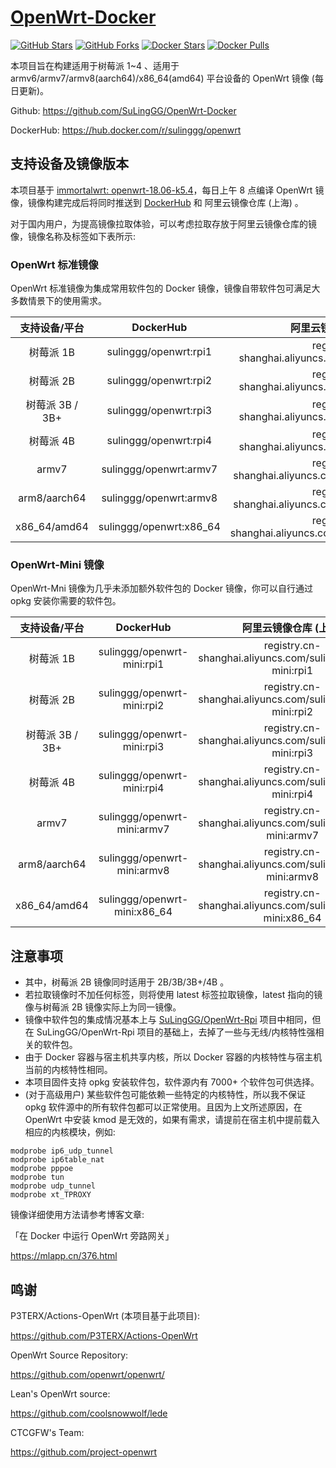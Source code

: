 # [OpenWrt-Docker](https://github.com/SuLingGG/OpenWrt-Docker)

[![GitHub Stars](https://img.shields.io/github/stars/SuLingGG/OpenWrt-Rpi-Docker.svg?style=flat-square&label=Stars&logo=github)](https://github.com/SuLingGG/OpenWrt-Rpi-Docker/stargazers)
[![GitHub Forks](https://img.shields.io/github/forks/SuLingGG/OpenWrt-Rpi-Docker.svg?style=flat-square&label=Forks&logo=github)](https://github.com/SuLingGG/OpenWrt-Rpi-Docker/fork)
[![Docker Stars](https://img.shields.io/docker/stars/sulinggg/openwrt.svg?style=flat-square&label=Stars&logo=docker)](https://hub.docker.com/r/sulinggg/openwrt)
[![Docker Pulls](https://img.shields.io/docker/pulls/sulinggg/openwrt.svg?style=flat-square&label=Pulls&logo=docker&color=orange)](https://hub.docker.com/r/sulinggg/openwrt)

本项目旨在构建适用于树莓派 1~4 、适用于 armv6/armv7/armv8(aarch64)/x86_64(amd64) 平台设备的 OpenWrt 镜像 (每日更新)。

Github: <https://github.com/SuLingGG/OpenWrt-Docker>

DockerHub: <https://hub.docker.com/r/sulinggg/openwrt>

## 支持设备及镜像版本

本项目基于 [immortalwrt: openwrt-18.06-k5.4](https://github.com/immortalwrt/immortalwrt/tree/openwrt-18.06-k5.4)，每日上午 8 点编译 OpenWrt 镜像，镜像构建完成后将同时推送到 [DockerHub](https://hub.docker.com/r/sulinggg/openwrt) 和 阿里云镜像仓库 (上海) 。

对于国内用户，为提高镜像拉取体验，可以考虑拉取存放于阿里云镜像仓库的镜像，镜像名称及标签如下表所示:

### OpenWrt 标准镜像

OpenWrt 标准镜像为集成常用软件包的 Docker 镜像，镜像自带软件包可满足大多数情景下的使用需求。

|  支持设备/平台  |        DockerHub        |                  阿里云镜像仓库 (上海)                  |
| :-------------: | :---------------------: | :-----------------------------------------------------: |
|    树莓派 1B    |  sulinggg/openwrt:rpi1  |  registry.cn-shanghai.aliyuncs.com/suling/openwrt:rpi1  |
|    树莓派 2B    |  sulinggg/openwrt:rpi2  |  registry.cn-shanghai.aliyuncs.com/suling/openwrt:rpi2  |
| 树莓派 3B / 3B+ |  sulinggg/openwrt:rpi3  |  registry.cn-shanghai.aliyuncs.com/suling/openwrt:rpi3  |
|    树莓派 4B    |  sulinggg/openwrt:rpi4  |  registry.cn-shanghai.aliyuncs.com/suling/openwrt:rpi4  |
|      armv7      | sulinggg/openwrt:armv7  | registry.cn-shanghai.aliyuncs.com/suling/openwrt:armv7  |
|  arm8/aarch64   | sulinggg/openwrt:armv8  | registry.cn-shanghai.aliyuncs.com/suling/openwrt:armv8  |
|  x86_64/amd64   | sulinggg/openwrt:x86_64 | registry.cn-shanghai.aliyuncs.com/suling/openwrt:x86_64 |

### OpenWrt-Mini 镜像

OpenWrt-Mni 镜像为几乎未添加额外软件包的 Docker 镜像，你可以自行通过 opkg 安装你需要的软件包。

|  支持设备/平台  |        DockerHub        |                  阿里云镜像仓库 (上海)                  |
| :-------------: | :---------------------: | :-----------------------------------------------------: |
|    树莓派 1B    |  sulinggg/openwrt-mini:rpi1  |  registry.cn-shanghai.aliyuncs.com/suling/openwrt-mini:rpi1  |
|    树莓派 2B    |  sulinggg/openwrt-mini:rpi2  |  registry.cn-shanghai.aliyuncs.com/suling/openwrt-mini:rpi2  |
| 树莓派 3B / 3B+ |  sulinggg/openwrt-mini:rpi3  |  registry.cn-shanghai.aliyuncs.com/suling/openwrt-mini:rpi3  |
|    树莓派 4B    |  sulinggg/openwrt-mini:rpi4  |  registry.cn-shanghai.aliyuncs.com/suling/openwrt-mini:rpi4  |
|      armv7      | sulinggg/openwrt-mini:armv7  | registry.cn-shanghai.aliyuncs.com/suling/openwrt-mini:armv7  |
|  arm8/aarch64   | sulinggg/openwrt-mini:armv8  | registry.cn-shanghai.aliyuncs.com/suling/openwrt-mini:armv8  |
|  x86_64/amd64   | sulinggg/openwrt-mini:x86_64 | registry.cn-shanghai.aliyuncs.com/suling/openwrt-mini:x86_64 |

## 注意事项

- 其中，树莓派 2B 镜像同时适用于 2B/3B/3B+/4B 。 
- 若拉取镜像时不加任何标签，则将使用 latest 标签拉取镜像，latest 指向的镜像与树莓派 2B 镜像实际上为同一镜像。
- 镜像中软件包的集成情况基本上与 [SuLingGG/OpenWrt-Rpi](SuLingGG/OpenWrt-Rpi) 项目中相同，但在 SuLingGG/OpenWrt-Rpi 项目的基础上，去掉了一些与无线/内核特性强相关的软件包。
- 由于 Docker 容器与宿主机共享内核，所以 Docker 容器的内核特性与宿主机当前的内核特性相同。
- 本项目固件支持 opkg 安装软件包，软件源内有 7000+ 个软件包可供选择。
- (对于高级用户) 某些软件包可能依赖一些特定的内核特性，所以我不保证 opkg 软件源中的所有软件包都可以正常使用。且因为上文所述原因，在 OpenWrt 中安装 kmod 是无效的，如果有需求，请提前在宿主机中提前载入相应的内核模块，例如:

```
modprobe ip6_udp_tunnel
modprobe ip6table_nat
modprobe pppoe
modprobe tun
modprobe udp_tunnel
modprobe xt_TPROXY
```

镜像详细使用方法请参考博客文章:

「在 Docker 中运行 OpenWrt 旁路网关」

<https://mlapp.cn/376.html>

## 鸣谢

P3TERX/Actions-OpenWrt (本项目基于此项目):

<https://github.com/P3TERX/Actions-OpenWrt>

OpenWrt Source Repository:

<https://github.com/openwrt/openwrt/>

Lean's OpenWrt source:

<https://github.com/coolsnowwolf/lede>

CTCGFW's Team:

<https://github.com/project-openwrt>